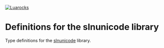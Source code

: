 [![Luarocks](https://img.shields.io/luarocks/v/slnunicode?label=Luarocks&logo=Lua)](https://luarocks.org/modules/slnunicode)

# Definitions for the slnunicode library

Type definitions for the [slnunicode](https://github.com/LuaDist/slnunicode) library.
